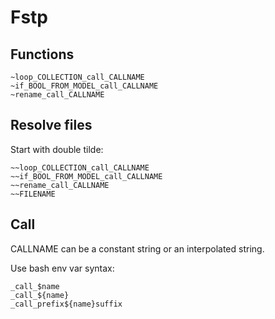 # Fstp

## Functions

```text
~loop_COLLECTION_call_CALLNAME
~if_BOOL_FROM_MODEL_call_CALLNAME
~rename_call_CALLNAME
```

## Resolve files

Start with double tilde:

```text
~~loop_COLLECTION_call_CALLNAME
~~if_BOOL_FROM_MODEL_call_CALLNAME
~~rename_call_CALLNAME
~~FILENAME
```

## Call

CALLNAME can be a constant string or an interpolated string.

Use bash env var syntax:

```text
_call_$name
_call_${name}
_call_prefix${name}suffix
```
